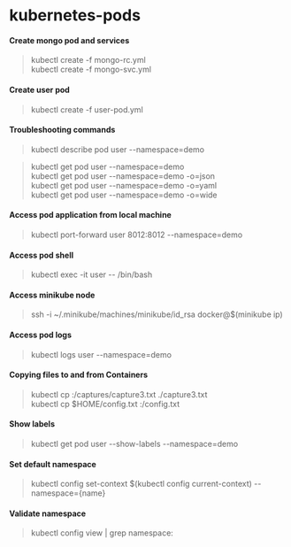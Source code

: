 # kubernetes-pods


#### Create mongo pod and services
> kubectl create -f mongo-rc.yml<br>
> kubectl create -f mongo-svc.yml

#### Create user pod
> kubectl create -f user-pod.yml


#### Troubleshooting commands
> kubectl describe pod user --namespace=demo<br>

> kubectl get pod user --namespace=demo<br>
> kubectl get pod user --namespace=demo -o=json<br>
> kubectl get pod user --namespace=demo -o=yaml<br>
> kubectl get pod user --namespace=demo -o=wide<br>

#### Access pod application from local machine
> kubectl port-forward user 8012:8012 --namespace=demo<br>

#### Access pod shell
> kubectl exec -it user -- /bin/bash

#### Access minikube node
> ssh -i ~/.minikube/machines/minikube/id_rsa docker@$(minikube ip)

#### Access pod logs
> kubectl logs user --namespace=demo

#### Copying files to and from Containers
> kubectl cp <pod-name>:/captures/capture3.txt ./capture3.txt<br>
> kubectl cp $HOME/config.txt <pod-name>:/config.txt

#### Show labels
> kubectl get pod user --show-labels --namespace=demo

#### Set default namespace
> kubectl config set-context $(kubectl config current-context) --namespace={name}

#### Validate namespace
> kubectl config view | grep namespace:
